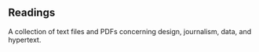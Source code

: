 ## Readings

A collection of text files and PDFs concerning design, journalism, data, and hypertext.
